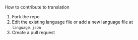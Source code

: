 How to contribute to translation

1. Fork the repo
2. Edit the existing language file or add a new language file at `language.json`
4. Create a pull request

